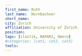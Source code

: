 ```yaml
---
first_name: Ruth
last_name:  Hornbachner
short_name: 
city: Zurich
affiliation: University of Zurich 
position: 
tags: [ilastik, NAPARI, Omero]
#categories: [cat1, cat2, cat3]
tools:
---
```

